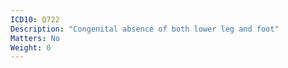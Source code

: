 ```yaml
---
ICD10: Q722
Description: "Congenital absence of both lower leg and foot"
Matters: No
Weight: 0
---
```


